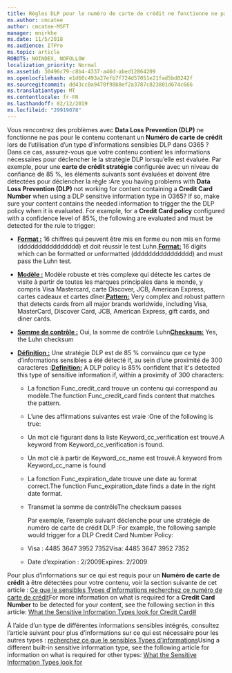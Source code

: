 ```yaml
---
title: Règles DLP pour le numéro de carte de crédit ne fonctionne ne pas
ms.author: cmcatee
author: cmcatee-MSFT
manager: mnirkhe
ms.date: 11/5/2018
ms.audience: ITPro
ms.topic: article
ROBOTS: NOINDEX, NOFOLLOW
localization_priority: Normal
ms.assetid: 30496c79-c8b4-4337-a46d-abed12864209
ms.openlocfilehash: e1d60c493a27efb7f724d57051e21fad5bd0242f
ms.sourcegitcommit: dd43cc0a9470f98b8ef2a3787c823801d674c666
ms.translationtype: MT
ms.contentlocale: fr-FR
ms.lasthandoff: 02/12/2019
ms.locfileid: "29919078"
---
```

<span data-ttu-id="3567b-p101">Vous rencontrez des problèmes avec **Data Loss Prevention (DLP)** ne fonctionne ne pas pour le contenu contenant un **Numéro de carte de crédit** lors de l’utilisation d’un type d’informations sensibles DLP dans O365 ? Dans ce cas, assurez-vous que votre contenu contient les informations nécessaires pour déclencher le la stratégie DLP lorsqu’elle est évaluée. Par exemple, pour une **carte de crédit stratégie** configurée avec un niveau de confiance de 85 %, les éléments suivants sont évaluées et doivent être détectées pour déclencher la règle :</span><span class="sxs-lookup"><span data-stu-id="3567b-p101">Are you having problems with **Data Loss Prevention (DLP)** not working for content containing a **Credit Card Number** when using a DLP sensitive information type in O365? If so, make sure your content contains the needed information to trigger the the DLP policy when it is evaluated. For example, for a **Credit Card policy** configured with a confidence level of 85%, the following are evaluated and must be detected for the rule to trigger:</span></span> 
  
- <span data-ttu-id="3567b-105">**[Format :](https://docs.microsoft.com/office365/securitycompliance/what-the-sensitive-information-types-look-for#format-19)** 16 chiffres qui peuvent être mis en forme ou non mis en forme (dddddddddddddddd) et doit réussir le test Luhn.</span><span class="sxs-lookup"><span data-stu-id="3567b-105">**[Format:](https://docs.microsoft.com/office365/securitycompliance/what-the-sensitive-information-types-look-for#format-19)** 16 digits which can be formatted or unformatted (dddddddddddddddd) and must pass the Luhn test.</span></span> 
    
- <span data-ttu-id="3567b-106">**[Modèle :](https://docs.microsoft.com/office365/securitycompliance/what-the-sensitive-information-types-look-for#pattern-19)** Modèle robuste et très complexe qui détecte les cartes de visite à partir de toutes les marques principales dans le monde, y compris Visa Mastercard, carte Discover, JCB, American Express, cartes cadeaux et cartes dîner.</span><span class="sxs-lookup"><span data-stu-id="3567b-106">**[Pattern:](https://docs.microsoft.com/office365/securitycompliance/what-the-sensitive-information-types-look-for#pattern-19)** Very complex and robust pattern that detects cards from all major brands worldwide, including Visa, MasterCard, Discover Card, JCB, American Express, gift cards, and diner cards.</span></span> 
    
- <span data-ttu-id="3567b-107">**[Somme de contrôle :](https://docs.microsoft.com/office365/securitycompliance/what-the-sensitive-information-types-look-for#checksum-19)** Oui, la somme de contrôle Luhn</span><span class="sxs-lookup"><span data-stu-id="3567b-107">**[Checksum:](https://docs.microsoft.com/office365/securitycompliance/what-the-sensitive-information-types-look-for#checksum-19)** Yes, the Luhn checksum</span></span> 
    
- <span data-ttu-id="3567b-108">**[Définition :](https://docs.microsoft.com/office365/securitycompliance/what-the-sensitive-information-types-look-for#definition-19)** Une stratégie DLP est de 85 % convaincu que ce type d’informations sensibles a été détecté if, au sein d’une proximité de 300 caractères :</span><span class="sxs-lookup"><span data-stu-id="3567b-108">**[Definition:](https://docs.microsoft.com/office365/securitycompliance/what-the-sensitive-information-types-look-for#definition-19)** A DLP policy is 85% confident that it's detected this type of sensitive information if, within a proximity of 300 characters:</span></span> 
    
  - <span data-ttu-id="3567b-109">La fonction Func_credit_card trouve un contenu qui correspond au modèle.</span><span class="sxs-lookup"><span data-stu-id="3567b-109">The function Func_credit_card finds content that matches the pattern.</span></span>
    
  - <span data-ttu-id="3567b-110">L’une des affirmations suivantes est vraie :</span><span class="sxs-lookup"><span data-stu-id="3567b-110">One of the following is true:</span></span> 
    
  - <span data-ttu-id="3567b-111">Un mot clé figurant dans la liste Keyword_cc_verification est trouvé.</span><span class="sxs-lookup"><span data-stu-id="3567b-111">A keyword from Keyword_cc_verification is found.</span></span>
    
  - <span data-ttu-id="3567b-112">Un mot clé à partir de Keyword_cc_name est trouvé.</span><span class="sxs-lookup"><span data-stu-id="3567b-112">A keyword from Keyword_cc_name is found</span></span>
    
  - <span data-ttu-id="3567b-113">La fonction Func_expiration_date trouve une date au format correct.</span><span class="sxs-lookup"><span data-stu-id="3567b-113">The function Func_expiration_date finds a date in the right date format.</span></span>
    
  - <span data-ttu-id="3567b-114">Transmet la somme de contrôle</span><span class="sxs-lookup"><span data-stu-id="3567b-114">The checksum passes</span></span>
    
    <span data-ttu-id="3567b-115">Par exemple, l’exemple suivant déclenche pour une stratégie de numéro de carte de crédit DLP :</span><span class="sxs-lookup"><span data-stu-id="3567b-115">For example, the following sample would trigger for a DLP Credit Card Number Policy:</span></span>
    
  - <span data-ttu-id="3567b-116">Visa : 4485 3647 3952 7352</span><span class="sxs-lookup"><span data-stu-id="3567b-116">Visa: 4485 3647 3952 7352</span></span> 
    
  - <span data-ttu-id="3567b-117">Date d’expiration : 2/2009</span><span class="sxs-lookup"><span data-stu-id="3567b-117">Expires: 2/2009</span></span>
    
<span data-ttu-id="3567b-118">Pour plus d’informations sur ce qui est requis pour un **Numéro de carte de crédit** à être détectées pour votre contenu, voir la section suivante de cet article : [Ce que le sensibles Types d’informations recherchez ce numéro de carte de crédit](https://docs.microsoft.com/office365/securitycompliance/what-the-sensitive-information-types-look-for#credit-card-number)</span><span class="sxs-lookup"><span data-stu-id="3567b-118">For more information on what is required for a **Credit Card Number** to be detected for your content, see the following section in this article: [What the Sensitive Information Types look for Credit Card#](https://docs.microsoft.com/office365/securitycompliance/what-the-sensitive-information-types-look-for#credit-card-number)</span></span>
  
<span data-ttu-id="3567b-119">À l’aide d’un type de différentes informations sensibles intégrés, consultez l’article suivant pour plus d’informations sur ce qui est nécessaire pour les autres types : [recherchez ce que le sensibles Types d’informations](https://docs.microsoft.com/office365/securitycompliance/what-the-sensitive-information-types-look-for)</span><span class="sxs-lookup"><span data-stu-id="3567b-119">Using a different built-in sensitive information type, see the following article for information on what is required for other types: [What the Sensitive Information Types look for](https://docs.microsoft.com/office365/securitycompliance/what-the-sensitive-information-types-look-for)</span></span>
  

